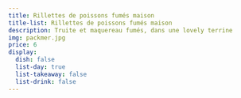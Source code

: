```yaml
---
title: Rillettes de poissons fumés maison
title-list: Rillettes de poissons fumés maison
description: Truite et maquereau fumés, dans une lovely terrine
img: packmer.jpg
price: 6
display:
  dish: false
  list-day: true
  list-takeaway: false
  list-drink: false
---
```

